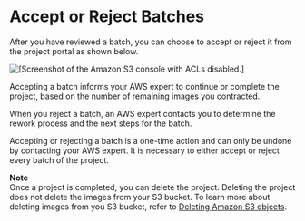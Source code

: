 # Accept or Reject Batches<a name="gts-accept-reject-batch"></a>

After you have reviewed a batch, you can choose to accept or reject it from the project portal as shown below\.

![\[Screenshot of the Amazon S3 console with ACLs disabled.\]](http://docs.aws.amazon.com/sagemaker/latest/dg/images/gts-review-batches.png)

Accepting a batch informs your AWS expert to continue or complete the project, based on the number of remaining images you contracted\.

When you reject a batch, an AWS expert contacts you to determine the rework process and the next steps for the batch\.

Accepting or rejecting a batch is a one\-time action and can only be undone by contacting your AWS expert\. It is necessary to either accept or reject every batch of the project\.

**Note**  
 Once a project is completed, you can delete the project\. Deleting the project does not delete the images from your S3 bucket\. To learn more about deleting images from you S3 bucket, refer to [Deleting Amazon S3 objects](https://docs.aws.amazon.com/AmazonS3/latest/userguide/DeletingObjects.html)\. 